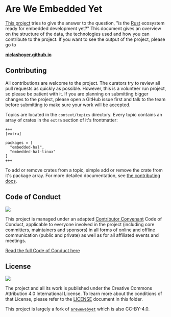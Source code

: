 # Are We Embedded Yet

[This project](https://github.com/niclashoyer/areweembeddedyet) tries to give the answer to the question, "is the [Rust](http://rust-lang.org) ecosystem ready for embedded development yet?" This document gives an overview on the structure of the data, the technologies used and how you can contribute to the project. If you want to see the output of the project, please go to

**[niclashoyer.github.io](https://niclashoyer.github.io/areweembeddedyet)**

## Contributing

All contributions are welcome to the project. The curators try to review all pull requests as quickly as possible. However, this is a volunteer run project, so please be patient with it. If you are planning on submitting bigger changes to the project, please open a GitHub issue first and talk to the team before submitting to make sure your work will be accepted.

Topics are located in the `context/topics` directory. Every topic contains an array of crates in the `extra` section of it's frontmatter:
```
+++
[extra]

packages = [
  "embedded-hal",
  "embedded-hal-linux"
]
+++
```
To add or remove crates from a topic, simple add or remove the crate from it's package array. For more detailed documentation, see [the contributing docs](./CONTRIBUTING.md).

## Code of Conduct

![](https://img.shields.io/badge/Code_of_Conduct-Contributor_Covenant-green.svg?style=flat-square)

This project is managed under an adapted [Contributor Convenant](http://contributor-covenant.org/) Code of Conduct, applicable to everyone involved in the project (including core committers, maintainers and sponsors) in all forms of online and offline communication (public and private) as well as for all affiliated events and meetings.

[Read the full Code of Conduct here](./CODE_OF_CONDUCT.md)

## License

![](https://img.shields.io/github/license/niclashoyer/areweembeddedyet.svg?style=flat-square)

The project and all its work is published under the Creative Commons Attribution 4.0 International License. To learn more about the conditions of that License, please refer to the [LICENSE](LICENSE) document in this folder.

This project is largely a fork of [`arewewebyet`](https://github.com/rust-lang/arewewebyet) which is also CC-BY-4.0.
